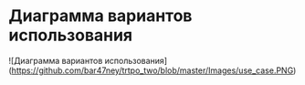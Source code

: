 # Диаграмма вариантов использования

![Диаграмма вариантов использования]
(https://github.com/bar47ney/trtpo_two/blob/master/Images/use_case.PNG)
